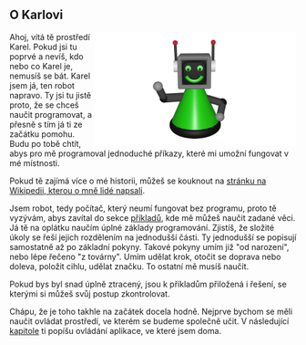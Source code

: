 ## O Karlovi 

<img src="is/img/karel-welcome.png" alt="drawing" height="200" align="right"/>

Ahoj, vítá tě prostředí Karel. Pokud jsi tu poprvé a nevíš, kdo nebo co Karel je, nemusíš se bát. 
Karel jsem já, ten robot napravo. Ty jsi tu jistě proto, že se chceš naučit programovat, 
a přesně s tím já ti ze začátku pomohu. Budu po tobě chtít, abys pro mě programoval 
jednoduché příkazy, které mi umožní fungovat v mé místnosti.

Pokud tě zajímá více o mé historii, můžeš se kouknout na  [stránku na Wikipedii, kterou o mně lidé napsali](https://cs.wikipedia.org/wiki/Karel_(programovac%C3%AD_jazyk)).

Jsem robot, tedy počítač, který neumí fungovat bez programu, proto tě vyzývám, abys zavítal do sekce [příkladů](#karelExercises), kde mě můžeš naučit zadané věci. Já tě na oplátku naučím úplné základy programování. Zjistíš, že složité úkoly se řeší jejich rozdělením na jednodušší části. Ty jednodušší se popisují samostatně až po základní pokyny. Takové pokyny umím již "od narození", nebo lépe řečeno "z továrny". Umím udělat krok, otočit se doprava nebo doleva, položit cihlu, udělat značku. To ostatní mě musíš naučit.

Pokud bys byl snad úplně ztracený, jsou k příkladům přiložená i řešení, se kterými si můžeš svůj postup zkontrolovat. 

Chápu, že je toho takhle na začátek docela hodně. Nejprve bychom se měli naučit ovládat prostředí, ve kterém se budeme společně učit. V následující [kapitole](#karelControls) ti popíšu ovládání aplikace, ve které jsem doma.
